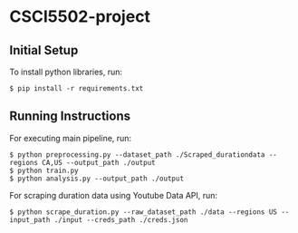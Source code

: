 # CSCI5502-project

## Initial Setup

To install python libraries, run:

```shell
$ pip install -r requirements.txt
```

## Running Instructions

For executing main pipeline, run:

```shell
$ python preprocessing.py --dataset_path ./Scraped_durationdata --regions CA,US --output_path ./output
$ python train.py
$ python analysis.py --output_path ./output
```

For scraping duration data using Youtube Data API, run:
```shell
$ python scrape_duration.py --raw_dataset_path ./data --regions US --input_path ./input --creds_path ./creds.json
```
